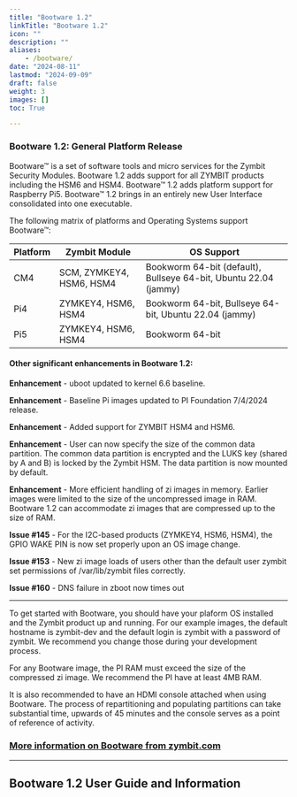 ```yaml
---
title: "Bootware 1.2"
linkTitle: "Bootware 1.2"
icon: ""
description: ""
aliases:
    - /bootware/
date: "2024-08-11"
lastmod: "2024-09-09"
draft: false
weight: 3
images: []
toc: True

---
```



### Bootware 1.2: General Platform Release

Bootware™ is a set of software tools and micro services for the Zymbit Security Modules. Bootware 1.2 adds support for all ZYMBIT products including the HSM6 and HSM4. Bootware™ 1.2 adds platform support for Raspberry Pi5. Bootware™ 1.2 brings in an entirely new User Interface consolidated into one executable.

The following matrix of platforms and Operating Systems support Bootware™:

| Platform | Zymbit Module | OS Support |
| ----- | ----- | ----- |
| CM4 | SCM, ZYMKEY4, HSM6, HSM4 | Bookworm 64-bit (default), Bullseye 64-bit, Ubuntu 22.04 (jammy) |
| Pi4 | ZYMKEY4, HSM6, HSM4 | Bookworm 64-bit, Bullseye 64-bit, Ubuntu 22.04 (jammy) |
| Pi5 | ZYMKEY4, HSM6, HSM4 | Bookworm 64-bit |

#### Other significant enhancements in Bootware 1.2:

**Enhancement** - uboot updated to kernel 6.6 baseline.

**Enhancement** - Baseline Pi images updated to PI Foundation 7/4/2024 release.

**Enhancement** - Added support for ZYMBIT HSM4 and HSM6.

**Enhancement** - User can now specify the size of the common data partition. The common data partition is encrypted and the LUKS key (shared by A and B) is locked by the Zymbit HSM. The data partition is now mounted by default.

**Enhancement** - More efficient handling of zi images in memory. Earlier images were limited to the size of the uncompressed image in RAM. Bootware 1.2 can accommodate zi images that are compressed up to the size of RAM.

**Issue #145** - For the I2C-based products (ZYMKEY4, HSM6, HSM4), the GPIO WAKE PIN is now set properly upon an OS image change.

**Issue #153** - New zi image loads of users other than the default user zymbit set permissions of /var/lib/zymbit files correctly.

**Issue #160** - DNS failure in zboot now times out

---

To get started with Bootware, you should have your plaform OS installed and the Zymbit product up and running. For our example images, the default hostname is zymbit-dev and the default login is zymbit with a password of zymbit. We recommend you change those during your development process. 

For any Bootware image, the PI RAM must exceed the size of the compressed zi image. We recommend the PI have at least 4MB RAM.

It is also recommended to have an HDMI console attached when using Bootware. The process of repartitioning and populating partitions can take substantial time, upwards of 45 minutes and the console serves as a point of reference of activity.

### [More information on Bootware  from zymbit.com](https://www.zymbit.com/bootware/)

-----

## Bootware 1.2 User Guide and Information

